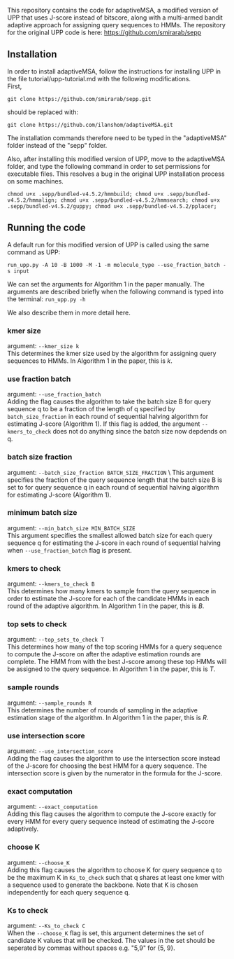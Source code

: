 This repository contains the code for adaptiveMSA, a modified version of UPP that uses J-score instead of bitscore, along with a multi-armed bandit adaptive approach for assigning query sequences to HMMs.
The repository for the original UPP code is here: https://github.com/smirarab/sepp

## Installation

In order to install adaptiveMSA, follow the instructions for installing UPP in the file tutorial/upp-tutorial.md with the following modifications.  
First,

`git clone https://github.com/smirarab/sepp.git`

should be replaced with:

`git clone https://github.com/ilanshom/adaptiveMSA.git` 

The installation commands therefore need to be typed in the "adaptiveMSA" folder instead of the "sepp" folder.

Also, after installing this modified version of UPP, move to the adaptiveMSA folder, and type the following command in order to set permissions for executable files.  This resolves a bug in the original UPP installation process on some machines.

`chmod u+x .sepp/bundled-v4.5.2/hmmbuild; chmod u+x .sepp/bundled-v4.5.2/hmmalign; chmod u+x .sepp/bundled-v4.5.2/hmmsearch; chmod u+x .sepp/bundled-v4.5.2/guppy; chmod u+x .sepp/bundled-v4.5.2/pplacer;`

## Running the code

A default run for this modified version of UPP is called using the same command as UPP:

`run_upp.py -A 10 -B 1000 -M -1 -m molecule_type --use_fraction_batch -s input`

We can set the arguments for Algorithm 1 in the paper manually.  The arguments are described briefly when the following command is typed into the terminal:
`run_upp.py -h`

We also describe them in more detail here.

### kmer size
argument: `--kmer_size k` \
This determines the kmer size used by the algorithm for assigning query sequences to HMMs.  In Algorithm 1 in the paper, this is $k$.

### use fraction batch
argument: `--use_fraction_batch ` \
Adding the flag causes the algorithm to take the batch size B for query sequence q to be a fraction of the length of q specified by `batch_size_fraction` in each round of sequential halving algorithm for estimating J-score (Algorithm 1).  If this flag is added, the argument `--kmers_to_check` does not do anything since the batch size now depdends on q.  

### batch size fraction
argument: `--batch_size_fraction BATCH_SIZE_FRACTION` \ 
This argument specifies the fraction of the query sequence length that the batch size B is set to for query sequence q in each round of sequential halving algorithm for estimating J-score (Algorithm 1).

### minimum batch size
argument: `--min_batch_size MIN_BATCH_SIZE` \
This argument specifies the smallest allowed batch size for each query sequence q for estimating the J-score in each round of sequential halving when `--use_fraction_batch` flag is present.

### kmers to check
argument: `--kmers_to_check B` \
This determines how many kmers to sample from the query sequence in order to estimate the J-score for each of the candidate HMMs in each round of the adaptive algorithm.  In Algorithm 1 in the paper, this is $B$.

### top sets to check
argument: `--top_sets_to_check T` \
This determines how many of the top scoring HMMs for a query sequence to compute the J-score on after the adaptive estimation rounds are complete.  The HMM from with the best J-score among these top HMMs will be assigned to the query sequence.  In Algorithm 1 in the paper, this is $T$.

### sample rounds
argument: `--sample_rounds R` \
This determines the number of rounds of sampling in the adaptive estimation stage of the algorithm.  In Algorithm 1 in the paper, this is $R$.

### use intersection score
argument: `--use_intersection_score` \
Adding the flag causes the algorithm to use the intersection score instead of the J-score for choosing the best HMM for a query sequence.  The intersection score is given by the numerator in the formula for the J-score.

### exact computation
argument: `--exact_computation` \
Adding this flag causes the algorithm to compute the J-score exactly for every HMM for every query sequence instead of estimating the J-score adaptively.  

### choose K
argument: `--choose_K` \
Adding this flag causes the algorithm to choose K for query sequence q to be the maximum K in `Ks_to_check` such that q shares at least one kmer with a sequence used to generate the backbone.
Note that K is chosen independently for each query sequence q.  

### Ks to check
argument: `--Ks_to_check C` \
When the `--choose_K` flag is set, this argument determines the set of candidate K values that will be checked.  The values in the set should be seperated by commas without spaces e.g. "5,9" for {5, 9}.


<!-- 
### choose K
argument: `--choose_K` \
Adding this flag causes the algorithm to choose K based on how many query sequences share no kmers with any backbone sequences.

### Ks to check
argument: `--Ks_to_check C` \
When K is chosen from a set, this argument determines the set of candidate K values that will be checked.  The K chosen is the largest value of K from the set such that the fraction of query sequences that share no kmers with the any backbone sequence is below a threshold.  The values in the set should be seperated by commas without spaces e.g. "5,9" for {5, 9}.

### sequences unmatched threshold 
argument: `--seqs_unmatched_thresh t` \
When K is chosen from a set, this argument determines the threshold for the fraction of query sequences that share no kmers with any backbone sequences. 
-->
